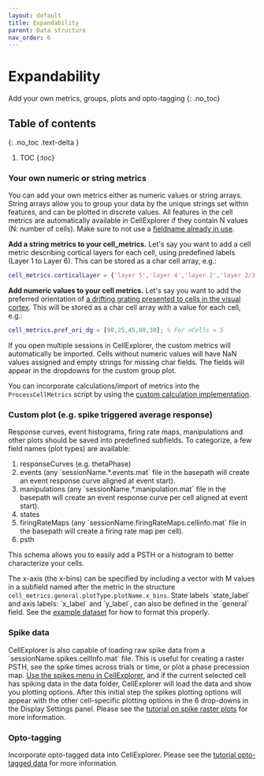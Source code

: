```yaml
---
layout: default
title: Expandability
parent: Data structure
nav_order: 6
---
```


# Expandability
Add your own metrics, groups, plots and opto-tagging
{: .no_toc}

## Table of contents
{: .no_toc .text-delta }

1. TOC
{:toc}

### Your own numeric or string metrics
You can add your own metrics either as numeric values or string arrays. String arrays allow you to group your data by the unique strings set within features, and can be plotted in discrete values. All features in the cell metrics are automatically available in CellExplorer if they contain N values (N: number of cells). Make sure to not use a [fieldname already in use](https://cellexplorer.org/datastructure/standard-cell-metrics/).

__Add a string metrics to your cell_metrics.__
Let's say you want to add a cell metric describing cortical layers for each cell, using predefined labels (Layer 1 to Layer 6). This can be stored as a char cell array, e.g.:
```m
cell_metrics.corticalLayer = {'layer 5','layer 4','layer 2','layer 2/3','layer 1'}; % For nCells = 5
```

__Add numeric values to your cell metrics.__
Let's say you want to add the preferred orientation of [a drifting grating presented to cells in the visual cortex](https://allensdk.readthedocs.io/en/latest/visual_coding_neuropixels.html#precomputed-stimulus-metrics). This will be stored as a char cell array with a value for each cell, e.g.:
```m
cell_metrics.pref_ori_dg = [90,25,45,80,30]; % For nCells = 5
```

If you open multiple sessions in CellExplorer, the custom metrics will automatically be imported. Cells without numeric values will have NaN values assigned and empty strings for missing char fields. The fields will appear in the dropdowns for the custom group plot.

You can incorporate calculations/import of metrics into the `ProcessCellMetrics` script by using the [custom calculation implementation](https://cellexplorer.org/pipeline/custom-calculations/).

### Custom plot (e.g. spike triggered average response)
Response curves, event histograms, firing rate maps, manipulations and other plots should be saved into predefined subfields. To categorize, a few field names (plot types) are available:
1. responseCurves (e.g. thetaPhase)
2. events (any ´sessionName.*.events.mat´ file in the basepath will create an event response curve aligned at event start).
3. manipulations (any ´sessionName.*.manipulation.mat´ file in the basepath will create an event response curve per cell aligned at event start).
4. states 
5. firingRateMaps (any ´sessionName.firingRateMaps.cellinfo.mat´ file in the basepath will create a firing rate map per cell).
6. psth

This schema allows you to easily add a PSTH or a histogram to better characterize your cells.

The x-axis (the x-bins) can be specified by including a vector with M values in a subfield named after the metric in the structure `cell_metrics.general.plotType.plotName.x_bins`. State labels ´state_label´ and axis labels: ´x_label´ and ´y_label´, can also be defined in the ´general´ field. See the [example dataset](https://github.com/petersenpeter/CellExplorer/tree/master/exampleData) for how to format this properly.

### Spike data
CellExplorer is also capable of loading raw spike data from a ´sessionName.spikes.cellInfo.mat´ file. This is useful for creating a raster PSTH, see the spike times across trials or time, or plot a phase precession map. [Use the spikes menu in CellExplorer]({{"/interface/spike-and-event-data/"|absolute_url}}), and if the current selected cell has spiking data in the data folder, CellExplorer will load the data and show you plotting options. After this initial step the spikes plotting options will appear with the other cell-specific plotting options in the 6 drop-downs in the Display Settings panel. Please see the [tutorial on spike raster plots]({{"/tutorials/plotting-spike-data/"|absolute_url}}) for more information.

### Opto-tagging
Incorporate opto-tagged data into CellExplorer. Please see the [tutorial opto-tagged data]({{"/tutorials/optotagging-tutorial/"|absolute_url}}) for more information.
